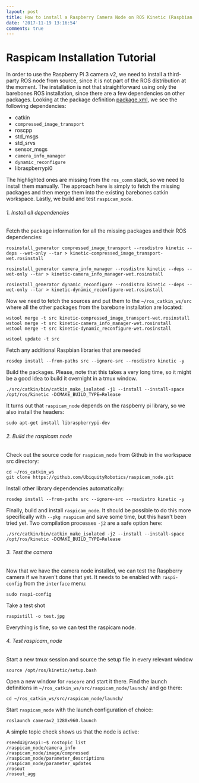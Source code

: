 ```yaml
---
layout: post
title: How to install a Raspberry Camera Node on ROS Kinetic (Raspbian Stretch)
date: '2017-11-19 13:16:54'
comments: true
---
```


# Raspicam Installation Tutorial

In order to use the Raspberry Pi 3 camera v2, we need to install a third-party ROS node from source, since it is not part of the ROS distribution at the moment. The installation is not that straightforward using only the barebones ROS installation, since there are a few dependencies on other packages. Looking at the package definition [package.xml](https://github.com/UbiquityRobotics/raspicam_node/blob/indigo/package.xml), we see the following dependencies:

* catkin
* `compressed_image_transport`
* roscpp
* std_msgs
* std_srvs
* sensor_msgs
* `camera_info_manager`
* `dynamic_reconfigure`
* libraspberrypi0

The highlighted ones are missing from the `ros_comm` stack, so we need to install them manually. The approach here is simply to fetch the missing packages and then merge them into the existing barebones catkin workspace. Lastly, we build and test `raspicam_node`.

###### 1. Install all dependencies

Fetch the package information for all the missing packages and their ROS dependencies:

```
rosinstall_generator compressed_image_transport --rosdistro kinetic --deps --wet-only --tar > kinetic-compressed_image_transport-wet.rosinstall

rosinstall_generator camera_info_manager --rosdistro kinetic --deps --wet-only --tar > kinetic-camera_info_manager-wet.rosinstall

rosinstall_generator dynamic_reconfigure --rosdistro kinetic --deps --wet-only --tar > kinetic-dynamic_reconfigure-wet.rosinstall
```
Now we need to fetch the sources and put them to the `~/ros_catkin_ws/src` where all the other packages from the barebone installation are located:
```
wstool merge -t src kinetic-compressed_image_transport-wet.rosinstall
wstool merge -t src kinetic-camera_info_manager-wet.rosinstall
wstool merge -t src kinetic-dynamic_reconfigure-wet.rosinstall
```
```
wstool update -t src
```
Fetch any additional Raspbian libraries that are needed
```
rosdep install --from-paths src --ignore-src --rosdistro kinetic -y
```
Build the packages. Please, note that this takes a very long time, so it might be a good idea to build it overnight in a tmux window.
```
./src/catkin/bin/catkin_make_isolated -j1 --install --install-space /opt/ros/kinetic -DCMAKE_BUILD_TYPE=Release
```
It turns out that `raspicam_node` depends on the raspberry pi library, so we also install the headers:
```
sudo apt-get install libraspberrypi-dev
```
###### 2. Build the raspicam node
Check out the source code for `raspicam_node` from Github in the workspace src directory:
```
cd ~/ros_catkin_ws
git clone https://github.com/UbiquityRobotics/raspicam_node.git
```
Install other library dependencies automatically:
```
rosdep install --from-paths src --ignore-src --rosdistro kinetic -y
```
Finally, build and install `raspicam_node`. It should be possible to do this more specifically with `--pkg raspicam` and save some time, but this hasn't been tried yet. Two compilation processes `-j2` are a safe option here:
```
./src/catkin/bin/catkin_make_isolated -j2 --install --install-space /opt/ros/kinetic -DCMAKE_BUILD_TYPE=Release
```

###### 3. Test the camera
Now that we have the camera node installed, we can test the Raspberry camera if we haven't done that yet. It needs to be enabled with `raspi-config` from the `interface` menu:
```
sudo raspi-config
```
Take a test shot
```
raspistill -o test.jpg
```
Everything is fine, so we can test the raspicam node.

###### 4. Test raspicam_node
Start a new tmux session and source the setup file in every relevant window
```
source /opt/ros/kinetic/setup.bash
```
Open a new window for `roscore` and start it there. Find the launch definitions in 
`~/ros_catkin_ws/src/raspicam_node/launch/` and go there:
```
cd ~/ros_catkin_ws/src/raspicam_node/launch/
```
Start `raspicam_node` with the launch configuration of choice:
```
roslaunch camerav2_1280x960.launch
```
A simple topic check shows us that the node is active:
```
rseed42@raspi:~$ rostopic list
/raspicam_node/camera_info
/raspicam_node/image/compressed
/raspicam_node/parameter_descriptions
/raspicam_node/parameter_updates
/rosout
/rosout_agg
```

